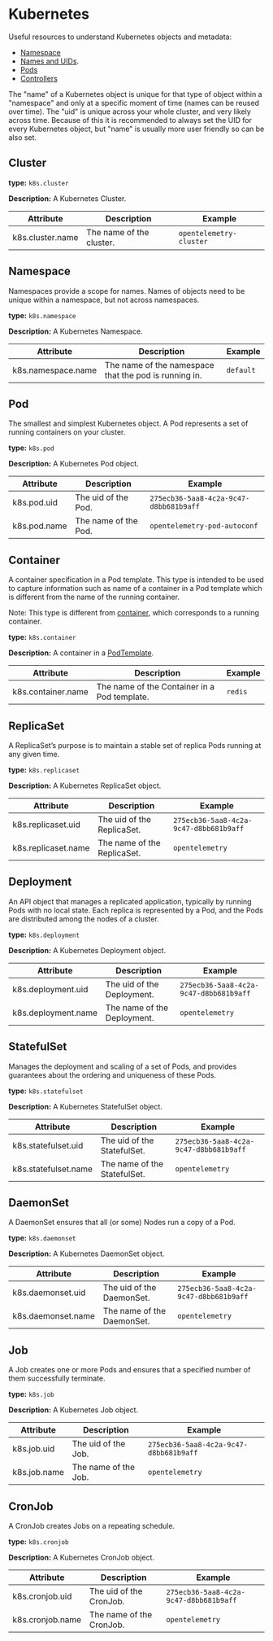 # Kubernetes

Useful resources to understand Kubernetes objects and metadata:

* [Namespace](https://kubernetes.io/docs/concepts/overview/working-with-objects/namespaces/)
* [Names and UIDs](https://kubernetes.io/docs/concepts/overview/working-with-objects/names/).
* [Pods](https://kubernetes.io/docs/concepts/workloads/pods/)
* [Controllers](https://kubernetes.io/docs/concepts/workloads/controllers/)

The "name" of a Kubernetes object is unique for that type of object within a
"namespace" and only at a specific moment of time (names can be reused over
time). The "uid" is unique across your whole cluster, and very likely across
time. Because of this it is recommended to always set the UID for every
Kubernetes object, but "name" is usually more user friendly so can be also set.

## Cluster

**type:** `k8s.cluster`

**Description:** A Kubernetes Cluster.

| Attribute  | Description  | Example  |
|---|---|---|
| k8s.cluster.name | The name of the cluster. | `opentelemetry-cluster` |

## Namespace

Namespaces provide a scope for names. Names of objects need to be unique within
a namespace, but not across namespaces.

**type:** `k8s.namespace`

**Description:** A Kubernetes Namespace.

| Attribute  | Description  | Example  |
|---|---|---|
| k8s.namespace.name | The name of the namespace that the pod is running in. | `default` |

## Pod

The smallest and simplest Kubernetes object. A Pod represents a set of running
containers on your cluster.

**type:** `k8s.pod`

**Description:** A Kubernetes Pod object.

| Attribute  | Description  | Example  |
|---|---|---|
| k8s.pod.uid | The uid of the Pod. | `275ecb36-5aa8-4c2a-9c47-d8bb681b9aff` |
| k8s.pod.name | The name of the Pod. | `opentelemetry-pod-autoconf` |

## Container

A container specification in a Pod template. This type is intended to be used to
capture information such as name of a container in a Pod template which is different
from the name of the running container.

Note: This type is different from [container](./container.md), which corresponds
to a running container.

**type:** `k8s.container`

**Description:** A container in a [PodTemplate](https://kubernetes.io/docs/concepts/workloads/pods/#pod-templates).

| Attribute  | Description  | Example  |
|---|---|---|
| k8s.container.name | The name of the Container in a Pod template. | `redis` |

## ReplicaSet

A ReplicaSet’s purpose is to maintain a stable set of replica Pods running at
any given time.

**type:** `k8s.replicaset`

**Description:** A Kubernetes ReplicaSet object.

| Attribute  | Description  | Example  |
|---|---|---|
| k8s.replicaset.uid | The uid of the ReplicaSet. | `275ecb36-5aa8-4c2a-9c47-d8bb681b9aff` |
| k8s.replicaset.name | The name of the ReplicaSet. | `opentelemetry` |

## Deployment

An API object that manages a replicated application, typically by running Pods
with no local state. Each replica is represented by a Pod, and the Pods are
distributed among the nodes of a cluster.

**type:** `k8s.deployment`

**Description:** A Kubernetes Deployment object.

| Attribute  | Description  | Example  |
|---|---|---|
| k8s.deployment.uid | The uid of the Deployment. | `275ecb36-5aa8-4c2a-9c47-d8bb681b9aff` |
| k8s.deployment.name | The name of the Deployment. | `opentelemetry` |

## StatefulSet

Manages the deployment and scaling of a set of Pods, and provides guarantees
about the ordering and uniqueness of these Pods.

**type:** `k8s.statefulset`

**Description:** A Kubernetes StatefulSet object.

| Attribute  | Description  | Example  |
|---|---|---|
| k8s.statefulset.uid | The uid of the StatefulSet. | `275ecb36-5aa8-4c2a-9c47-d8bb681b9aff` |
| k8s.statefulset.name | The name of the StatefulSet. | `opentelemetry` |

## DaemonSet

A DaemonSet ensures that all (or some) Nodes run a copy of a Pod.

**type:** `k8s.daemonset`

**Description:** A Kubernetes DaemonSet object.

| Attribute  | Description  | Example  |
|---|---|---|
| k8s.daemonset.uid | The uid of the DaemonSet. | `275ecb36-5aa8-4c2a-9c47-d8bb681b9aff` |
| k8s.daemonset.name | The name of the DaemonSet. | `opentelemetry` |

## Job

A Job creates one or more Pods and ensures that a specified number of them
successfully terminate.

**type:** `k8s.job`

**Description:** A Kubernetes Job object.

| Attribute  | Description  | Example  |
|---|---|---|
| k8s.job.uid | The uid of the Job. | `275ecb36-5aa8-4c2a-9c47-d8bb681b9aff` |
| k8s.job.name | The name of the Job. | `opentelemetry` |

## CronJob

A CronJob creates Jobs on a repeating schedule.

**type:** `k8s.cronjob`

**Description:** A Kubernetes CronJob object.

| Attribute  | Description  | Example  |
|---|---|---|
| k8s.cronjob.uid | The uid of the CronJob. | `275ecb36-5aa8-4c2a-9c47-d8bb681b9aff` |
| k8s.cronjob.name | The name of the CronJob. | `opentelemetry` |
